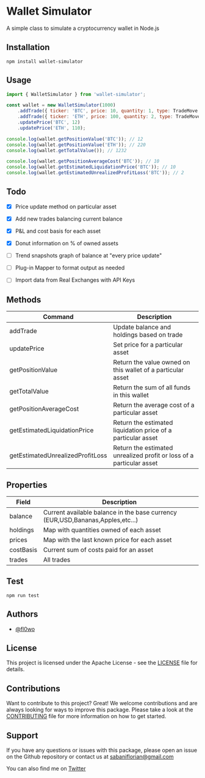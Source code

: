 # Wallet Simulator

A simple class to simulate a cryptocurrency wallet in Node.js

## Installation
```
npm install wallet-simulator
```

## Usage

```javascript
import { WalletSimulator } from 'wallet-simulator';

const wallet = new WalletSimulator(1000)
    .addTrade({ ticker: 'BTC', price: 10, quantity: 1, type: TradeMove.BUY })
    .addTrade({ ticker: 'ETH', price: 100, quantity: 2, type: TradeMove.BUY })
    .updatePrice('BTC', 12)
    .updatePrice('ETH', 110);

console.log(wallet.getPositionValue('BTC')); // 12
console.log(wallet.getPositionValue('ETH')); // 220
console.log(wallet.getTotalValue()); // 1232

console.log(wallet.getPositionAverageCost('BTC')); // 10
console.log(wallet.getEstimatedLiquidationPrice('BTC')); // 10
console.log(wallet.getEstimatedUnrealizedProfitLoss('BTC')); // 2
```


## Todo

- [x] Price update method on particular asset
- [x] Add new trades balancing current balance
- [x] P&L and cost basis for each asset
- [x] Donut information on % of owned assets
- [ ] Trend snapshots graph of balance at "every price update"
- [ ] Plug-in Mapper to format output as needed
- [ ] Import data from Real Exchanges with API Keys


## Methods

| Command                          | Description                                                          |
|----------------------------------|----------------------------------------------------------------------|
| addTrade                         | Update balance and holdings based on trade                           |
| updatePrice                      | Set price for a particular asset                                     |
| getPositionValue                 | Return the value owned on this wallet of a particular asset          |
| getTotalValue                    | Return the sum of all funds in this wallet                           |
| getPositionAverageCost           | Return the average cost of a particular asset                        |
| getEstimatedLiquidationPrice     | Return the estimated liquidation price of a particular asset         |
| getEstimatedUnrealizedProfitLoss | Return the estimated unrealized profit or loss of a particular asset |

## Properties
| Field     | Description                                                                    |
|-----------|--------------------------------------------------------------------------------|
| balance   | Current available balance in the base currency (EUR,USD,Bananas,Apples,etc...) |
| holdings  | Map with quantities owned of each asset                                        |
| prices    | Map with the last known price for each asset                                   |
| costBasis | Current sum of costs paid for an asset                                         |
| trades    | All trades                                                                     |

## Test
```
npm run test
```

## Authors

- [@fl0wo](https://www.github.com/fl0wo)


## License
This project is licensed under the Apache License - see the [LICENSE](https://github.com/fl0wo/wallet-simulator/blob/main/LICENSE) file for details.

## Contributions
Want to contribute to this project? Great! We welcome contributions and are always looking for ways to improve this package. Please take a look at the [CONTRIBUTING](https://github.com/fl0wo/wallet-simulator/blob/main/LICENSE) file for more information on how to get started.

## Support
If you have any questions or issues with this package, please open an issue on the Github repository or contact us at sabaniflorian@gmail.com

You can also find me on [Twitter](https://twitter.com/flof_fly)

